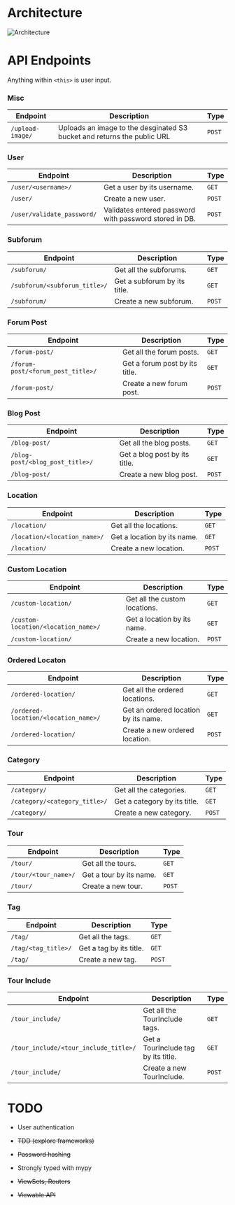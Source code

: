 # Architecture
![Architecture](https://raw.githubusercontent.com/wijha/wijha-api-v2/main/architecture/architecture.jpeg?token=GHSAT0AAAAAABWVQKIMWXWB3Z7VBMQ42DBUYZD2ASA)


# API Endpoints
Anything within `<this>` is user input.

### Misc
| Endpoint                     | Description                                                        | Type             |
|------------------------------|--------------------------------------------------------------------|------------------|
| `/upload-image/`             | Uploads an image to the desginated S3 bucket and returns the public URL                                        | `POST`            |

### User
| Endpoint                     | Description                                                        | Type             |
|------------------------------|--------------------------------------------------------------------|------------------|
| `/user/<username>/`          | Get a user by its username.                                        | `GET`            |
| `/user/`                     | Create a new user.                                                 | `POST`           |
| `/user/validate_password/`   | Validates entered password with password stored in DB.             | `POST`           |

### Subforum
| Endpoint                     | Description                                                        | Type             |
|------------------------------|--------------------------------------------------------------------|------------------|
| `/subforum/`                 | Get all the subforums.                                            | `GET`            |
| `/subforum/<subforum_title>/`| Get a subforum by its title.                                       | `GET`            |
| `/subforum/`                 | Create a new subforum.                                             | `POST`           |

### Forum Post
| Endpoint                     | Description                                                        | Type             |
|------------------------------|--------------------------------------------------------------------|------------------|
| `/forum-post/`                 | Get all the forum posts.                                         | `GET`            |
| `/forum-post/<forum_post_title>/`| Get a forum post by its title.                                 | `GET`            |
| `/forum-post/`                 | Create a new forum post.                                         | `POST`           |

### Blog Post
| Endpoint                     | Description                                                        | Type             |
|------------------------------|--------------------------------------------------------------------|------------------|
| `/blog-post/`                | Get all the blog posts.                                            | `GET`            |
| `/blog-post/<blog_post_title>/`| Get a blog post by its title.                                    | `GET`            |
| `/blog-post/`                 | Create a new blog post.                                         | `POST`           |

### Location
| Endpoint                     | Description                                                        | Type             |
|------------------------------|--------------------------------------------------------------------|------------------|
| `/location/`                 | Get all the locations.                                              | `GET`            |
| `/location/<location_name>/` | Get a location by its name.                                        | `GET`            |
| `/location/`                 | Create a new location.                                             | `POST`           |

### Custom Location
| Endpoint                     | Description                                                        | Type             |
|------------------------------|--------------------------------------------------------------------|------------------|
| `/custom-location/`                 | Get all the custom locations.                                      | `GET`            |
| `/custom-location/<location_name>/` | Get a location by its name.                                        | `GET`            |
| `/custom-location/`                 | Create a new location.                                             | `POST`           |

### Ordered Locaton
| Endpoint                     | Description                                                        | Type             |
|------------------------------|--------------------------------------------------------------------|------------------|
| `/ordered-location/`                 | Get all the ordered locations.                             | `GET`            |
| `/ordered-location/<location_name>/` | Get an ordered location by its name.                       | `GET`            |
| `/ordered-location/`                 | Create a new ordered location.                             | `POST`           |

### Category
| Endpoint                     | Description                                                        | Type             |
|------------------------------|--------------------------------------------------------------------|------------------|
| `/category/`                 | Get all the categories.                                            | `GET`            |
| `/category/<category_title>/` | Get a category by its title.                                       | `GET`            |
| `/category/`                 | Create a new category.                                             | `POST`           |

### Tour
| Endpoint                     | Description                                                        | Type             |
|------------------------------|--------------------------------------------------------------------|------------------|
| `/tour/`                 | Get all the tours.                                            | `GET`            |
| `/tour/<tour_name>/`     | Get a tour by its name.                                       | `GET`            |
| `/tour/`                 | Create a new tour.                                             | `POST`           |

### Tag
| Endpoint                | Description                                                             | Type             |
|-------------------------|-------------------------------------------------------------------------|------------------|
| `/tag/`                 | Get all the tags.                                                       | `GET`            |
| `/tag/<tag_title>/`      | Get a tag by its title.                                                 | `GET`            |
| `/tag/`                 | Create a new tag.                                                       | `POST`           |

### Tour Include
| Endpoint               | Description                                                              | Type             |
|------------------------|--------------------------------------------------------------------------|------------------|
| `/tour_include/`                     | Get all the TourInclude tags.                              | `GET`            |
| `/tour_include/<tour_include_title>/` | Get a TourInclude tag by its title.                        | `GET`            |
| `/tour_include/`                     | Create a new TourInclude.                                  | `POST`           |

# TODO

- User authentication

- ~~TDD (explore frameworks)~~

- ~~Password hashing~~
  
- Strongly typed with mypy

- ~~ViewSets, Routers~~

- ~~Viewable API~~
